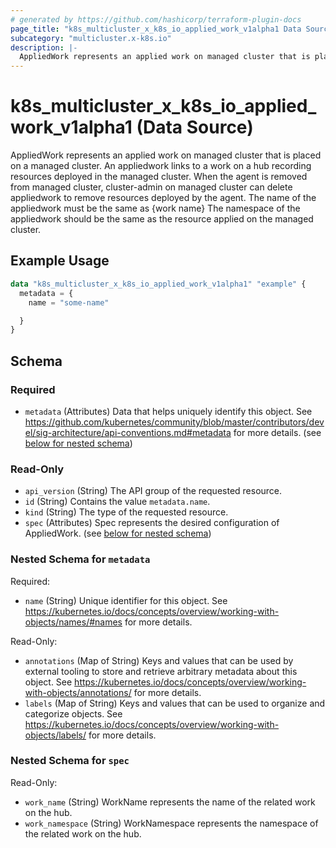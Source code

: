 ```yaml
---
# generated by https://github.com/hashicorp/terraform-plugin-docs
page_title: "k8s_multicluster_x_k8s_io_applied_work_v1alpha1 Data Source - terraform-provider-k8s"
subcategory: "multicluster.x-k8s.io"
description: |-
  AppliedWork represents an applied work on managed cluster that is placed on a managed cluster. An appliedwork links to a work on a hub recording resources deployed in the managed cluster. When the agent is removed from managed cluster, cluster-admin on managed cluster can delete appliedwork to remove resources deployed by the agent. The name of the appliedwork must be the same as {work name} The namespace of the appliedwork should be the same as the resource applied on the managed cluster.
---
```


# k8s_multicluster_x_k8s_io_applied_work_v1alpha1 (Data Source)

AppliedWork represents an applied work on managed cluster that is placed on a managed cluster. An appliedwork links to a work on a hub recording resources deployed in the managed cluster. When the agent is removed from managed cluster, cluster-admin on managed cluster can delete appliedwork to remove resources deployed by the agent. The name of the appliedwork must be the same as {work name} The namespace of the appliedwork should be the same as the resource applied on the managed cluster.

## Example Usage

```terraform
data "k8s_multicluster_x_k8s_io_applied_work_v1alpha1" "example" {
  metadata = {
    name = "some-name"

  }
}
```

<!-- schema generated by tfplugindocs -->
## Schema

### Required

- `metadata` (Attributes) Data that helps uniquely identify this object. See https://github.com/kubernetes/community/blob/master/contributors/devel/sig-architecture/api-conventions.md#metadata for more details. (see [below for nested schema](#nestedatt--metadata))

### Read-Only

- `api_version` (String) The API group of the requested resource.
- `id` (String) Contains the value `metadata.name`.
- `kind` (String) The type of the requested resource.
- `spec` (Attributes) Spec represents the desired configuration of AppliedWork. (see [below for nested schema](#nestedatt--spec))

<a id="nestedatt--metadata"></a>
### Nested Schema for `metadata`

Required:

- `name` (String) Unique identifier for this object. See https://kubernetes.io/docs/concepts/overview/working-with-objects/names/#names for more details.

Read-Only:

- `annotations` (Map of String) Keys and values that can be used by external tooling to store and retrieve arbitrary metadata about this object. See https://kubernetes.io/docs/concepts/overview/working-with-objects/annotations/ for more details.
- `labels` (Map of String) Keys and values that can be used to organize and categorize objects. See https://kubernetes.io/docs/concepts/overview/working-with-objects/labels/ for more details.


<a id="nestedatt--spec"></a>
### Nested Schema for `spec`

Read-Only:

- `work_name` (String) WorkName represents the name of the related work on the hub.
- `work_namespace` (String) WorkNamespace represents the namespace of the related work on the hub.
